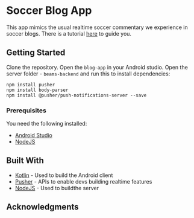 # Soccer Blog App

This app mimics the usual realtime soccer commentary we experience in soccer blogs. There is a tutorial [here](https://blog.pusher.com/) to guide you.

## Getting Started

Clone the repository. Open the `blog-app` in your Android studio. Open the server folder - `beams-backend` and run this to install dependencies:

```
npm install pusher
npm install body-parser
npm install @pusher/push-notifications-server --save
```

### Prerequisites

You need the following installed:

* [Android Studio](https://developer.android.com/studio/index)
* [NodeJS](https://nodejs.org/)


## Built With

* [Kotlin](https://kotlinlang.org/) - Used to build the Android client
* [Pusher](https://pusher.com/) - APIs to enable devs building realtime features
* [NodeJS](https://nodejs.org/) - Used to buildthe server

## Acknowledgments

